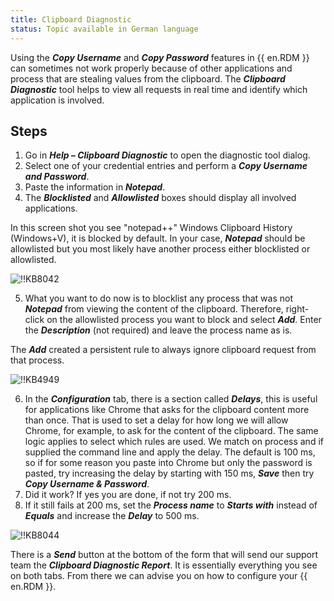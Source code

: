 ```yaml
---
title: Clipboard Diagnostic
status: Topic available in German language
---
```

Using the ***Copy Username*** and ***Copy Password*** features in {{ en.RDM }} can sometimes not work properly because of other applications and process that are stealing values from the clipboard. The ***Clipboard Diagnostic*** tool helps to view all requests in real time and identify which application is involved.

## Steps

1. Go in ***Help – Clipboard Diagnostic*** to open the diagnostic tool dialog.
1. Select one of your credential entries and perform a ***Copy Username and Password***.
1. Paste the information in ***Notepad***.
1. The ***Blocklisted*** and ***Allowlisted*** boxes should display all involved applications.  

In this screen shot you see "notepad++" Windows Clipboard History (Windows+V), it is blocked by default. In your case, ***Notepad*** should be allowlisted but you most likely have another process either blocklisted or allowlisted.  

![!!KB8042](https://webdevolutions.azureedge.net/docs/en/kb/KB8042.png)  

5. What you want to do now is to blocklist any process that was not ***Notepad*** from viewing the content of the clipboard. Therefore, right-click on the allowlisted process you want to block and select ***Add***. Enter the ***Description*** (not required) and leave the process name as is. 

The ***Add*** created a persistent rule to always ignore clipboard request from that process.  

![!!KB4949](https://webdevolutions.azureedge.net/docs/en/kb/KB4949.png)  

6. In the ***Configuration*** tab, there is a section called ***Delays***, this is useful for applications like Chrome that asks for the clipboard content more than once. That is used to set a delay for how long we will allow Chrome, for example, to ask for the content of the clipboard. The same logic applies to select which rules are used. We match on process and if supplied the command line and apply the delay. The default is 100 ms, so if for some reason you paste into Chrome but only the password is pasted, try increasing the delay by starting with 150 ms, ***Save*** then try ***Copy Username & Password***.
1. Did it work? If yes you are done, if not try 200 ms.
1. If it still fails at 200 ms, set the ***Process name*** to ***Starts with*** instead of ***Equals*** and increase the ***Delay*** to 500 ms.  

![!!KB8044](https://webdevolutions.azureedge.net/docs/en/kb/KB8044.png)  

There is a ***Send*** button at the bottom of the form that will send our support team the ***Clipboard Diagnostic Report***. It is essentially everything you see on both tabs. From there we can advise you on how to configure your {{ en.RDM }}.
